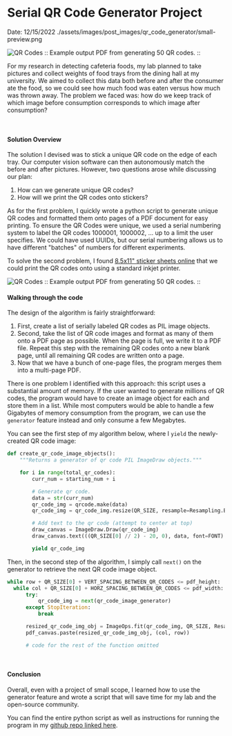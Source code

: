# Serial QR Code Generator Project
Date: 12/15/2022
<PreviewImg>./assets/images/post_images/qr_code_generator/small-preview.png</PreviewImg>


![QR Codes](./assets/images/post_images/qr_code_generator/cropped-multi-page-pdf-qr-codes.png)
:: Example output PDF from generating 50 QR codes. ::
<br>

For my research in detecting cafeteria foods, my lab planned to take pictures and collect weights of food trays from the dining hall at my university. We aimed to collect this data both before and after the consumer ate the food, so we could see how much food was eaten versus how much was thrown away. The problem we faced was: how do we keep track of which image before consumption corresponds to which image after consumption?

<br>

#### Solution Overview

The solution I devised was to stick a unique QR code on the edge of each tray. Our computer vision software can then autonomously match the before and after pictures. However, two questions arose while discussing our plan:
  1. How can we generate unique QR codes?
  2. How will we print the QR codes onto stickers?

As for the first problem, I quickly wrote a python script to generate unique QR codes and formatted them onto pages of a PDF document for easy printing. To ensure the QR Codes were unique, we used a serial numbering system to label the QR codes 1000001, 1000002, ... up to a limit the user specifies. We could have used UUIDs, but our serial numbering allows us to have different "batches" of numbers for different experiments.

To solve the second problem, I found [8.5x11" sticker sheets online](https://www.walmart.com/ip/Avery-Printable-Sticker-Paper-8-5-x-11-Inkjet-Printer-White-15-Repositionable-Sticker-Sheets-3383/10353060?wmlspartner=wlpa&selectedSellerId=0&http://clickserve.dartsearch.net/link/click?lid=92700060762254883&ds_s_kwgid=58700006715445296&ds_s_inventory_feed_id=97700000003583668&ds_a_cid=654818135&ds_a_caid=13956209185&ds_a_agid=126452889113&ds_a_lid=pla-1392082700544&ds_a_cid=116919406&ds_a_caid=361575031&ds_a_agid=1200667322826314&ds_a_fiid=&ds_a_lid=pla-4578641339573147&&ds_e_adid=&ds_e_matchtype=search&ds_e_device=c&ds_e_network=s&ds_e_product_group_id=4578641339573147&ds_e_product_id=10353060_0&ds_e_product_merchant_id=27449&ds_e_product_country=US&ds_e_product_language=EN&ds_e_product_channel=Online&ds_e_product_store_id=&ds_url_v=2&ds_dest_url=?adid=2222222242031946843&wmlspartner=wmtlabs&wl0=e&wl1=s&wl2=c&wl3=&wl4=pla-4578641339573147&wl5=&wl6=&wl7=&wl8=%7baceid%7d&wl9=&wl10=27449&wl11=Online&wl12=10353060_0&wl13=&veh=sem_LIA&msclkid=6a1fdfb6e32d105ad801bcf992992922&gclid=6a1fdfb6e32d105ad801bcf992992922&gclsrc=3p.ds) that we could print the QR codes onto using a standard inkjet printer.

![QR Codes](./assets/images/post_images/qr_code_generator/cropped-multi-page-pdf-qr-codes.png)
:: Example output PDF from generating 50 QR codes. ::
<br>

#### Walking through the code

The design of the algorithm is fairly straightforward:
1. First, create a list of serially labeled QR codes as PIL image objects.
2. Second, take the list of QR code images and format as many of them onto a PDF page as possible. 
When the page is full, we write it to a PDF file. Repeat this step with the remaining QR codes onto a new blank page, until all remaining QR codes are written onto a page.
3. Now that we have a bunch of one-page files, the program merges them into a multi-page PDF.

There is one problem I identified with this approach: this script uses a substantial amount of memory.
If the user wanted to generate millions of QR codes, the program would have to create an image object for each
and store them in a list. While most computers would be able to handle a few Gigabytes of memory consumption from the program, we can use the `generator` feature instead and only consume a few Megabytes.

You can see the first step of my algorithm below, where I `yield` the newly-created QR code image:
```python
def create_qr_code_image_objects():
    """Returns a generator of qr code PIL ImageDraw objects."""

    for i in range(total_qr_codes):
        curr_num = starting_num + i

        # Generate qr code.
        data = str(curr_num)
        qr_code_img = qrcode.make(data)
        qr_code_img = qr_code_img.resize(QR_SIZE, resample=Resampling.BOX)

        # Add text to the qr code (attempt to center at top)
        draw_canvas = ImageDraw.Draw(qr_code_img)
        draw_canvas.text(((QR_SIZE[0] // 2) - 20, 0), data, font=FONT)

        yield qr_code_img
```

Then, in the second step of the algorithm, I simply call `next()` on the generator to retrieve the next QR code image object.
```python
while row + QR_SIZE[0] + VERT_SPACING_BETWEEN_QR_CODES <= pdf_height:
  while col + QR_SIZE[0] + HORZ_SPACING_BETWEEN_QR_CODES <= pdf_width:
      try:
          qr_code_img = next(qr_code_image_generator)
      except StopIteration:
          break

      resized_qr_code_img_obj = ImageOps.fit(qr_code_img, QR_SIZE, Resampling.LANCZOS)  
      pdf_canvas.paste(resized_qr_code_img_obj, (col, row))

      # code for the rest of the function omitted
```
<br>

#### Conclusion

Overall, even with a project of small scope, I learned how to use the generator feature and wrote a script that will save time for my lab and the open-source community. 

You can find the entire python script as well as instructions for running the program in my [github repo linked here](https://github.com/mattmorgan6/serial-qr-code-generator).

